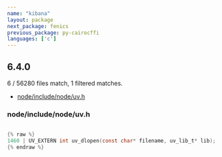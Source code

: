 ```yaml
---
name: "kibana"
layout: package
next_package: fenics
previous_package: py-cairocffi
languages: ['c']
---
```

## 6.4.0
6 / 56280 files match, 1 filtered matches.

 - [node/include/node/uv.h](#nodeincludenodeuvh)

### node/include/node/uv.h

```c

{% raw %}
1460 | UV_EXTERN int uv_dlopen(const char* filename, uv_lib_t* lib);
{% endraw %}

```